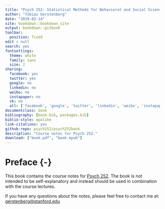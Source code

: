 ```yaml
--- 
title: "Psych 252: Statistical Methods for Behavioral and Social Sciences"
author: "Tobias Gerstenberg"
date: "2019-03-14"
site: bookdown::bookdown_site
output: bookdown::gitbook
toolbar:
  position: fixed
edit : null
search: yes
fontsettings:
  theme: white
  family: sans
  size: 2
sharing:
  facebook: yes
  twitter: yes
  google: no
  linkedin: no
  weibo: no
  instapaper: no
  vk: no
  all: ['facebook', 'google', 'twitter', 'linkedin', 'weibo', 'instapaper']
documentclass: book
bibliography: [book.bib, packages.bib]
biblio-style: apalike
link-citations: yes
github-repo: psych252/psych252book
description: "Course notes for Psych 252."
download: ["book.pdf", "book.epub"]
---
```


# Preface {-}

This book contains the course notes for [Psych 252](https://psych252.github.io/). The book is not intended to be self-explanatory and instead should be used in combination with the course lectures. 

If you have any questions about the notes, please feel free to contact me at: gerstenberg@stanford.edu 



